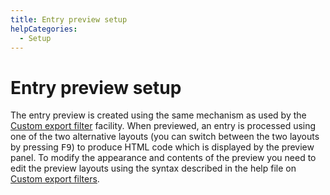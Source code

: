```yaml
---
title: Entry preview setup
helpCategories:
  - Setup
---
```

# Entry preview setup

The entry preview is created using the same mechanism as used by the [Custom export filter](CustomExports) facility. When previewed, an entry is processed using one of the two alternative layouts (you can switch between the two layouts by pressing <kbd>F9</kbd>) to produce HTML code which is displayed by the preview panel. To modify the appearance and contents of the preview you need to edit the preview layouts using the syntax described in the help file on [Custom export filters](CustomExports).